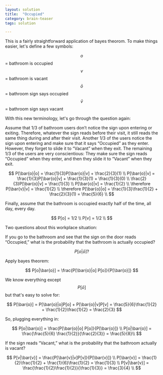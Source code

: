 ```yaml
---
layout: solution
title:  "Occupied"
category: brain-teaser
tags: solution

---
```


This is a fairly straightforward application of bayes theorom.  To make things easier, let's define a few symbols:

$$o$$ = bathroom is occupied <br>
$$v$$ = bathroom is vacant <br>
$$\bar{o}$$ = bathroom sign says occupied <br>
$$\bar{v}$$ = bathroom sign says vacant <br>

With this new terminology, let's go through the question again:

Assume that 1/3 of bathroom users don’t notice the sign upon entering or exiting. Therefore, whatever the sign reads before their visit, it still reads the same thing during and after their visit. Another 1/3 of the users notice the sign upon entering and make sure that it says “Occupied” as they enter. However, they forget to slide it to “Vacant” when they exit. The remaining 1/3 of the users are very conscientious: They make sure the sign reads “Occupied” when they enter, and then they slide it to “Vacant” when they exit.

$$
P[\bar{o}|o] = \frac{1}{3}P[\bar{o}|v] + \frac{2}{3}(1) \\
P[\bar{o}|v] = \frac{1}{3}P[\bar{o}|v] + \frac{1}{3}(1) + \frac{1}{3}(0) \\
\frac{2}{3}P[\bar{o}|v] = \frac{1}{3} \\
P[\bar{o}|v] = \frac{1}{2} \\
\therefore P[\bar{v}|v] = \frac{1}{2} \\
\therefore P[\bar{o}|o] = \frac{1}{3}\frac{1}{2} + \frac{2}{3}(1) = \frac{5}{6} \\
$$


Finally, assume that the bathroom is occupied exactly half of the time, all day, every day.

$$
P[o] = 1/2 \\
P[v] = 1/2 \\
$$

Two questions about this workplace situation:

If you go to the bathroom and see that the sign on the door reads “Occupied,” what is the probability that the bathroom is actually occupied?

$$
P[o|\bar{o}]?
$$

Apply bayes theorem:

$$
P[o|\bar{o}] = \frac{P[\bar{o}|o] P[o]}{P[\bar{o}]}
$$

We know everything except $$P[\bar{o}]$$ but that's easy to solve for:

$$
P[\bar{o}] = P[\bar{o}|o]P[o] + P[\bar{o}|v]P[v]  = \frac{5}{6}\frac{1}{2} + \frac{1}{2}\frac{1}{2} = \frac{2}{3}
$$

So, plugging everything in:

$$
P[o|\bar{o}] = \frac{P[\bar{o}|o] P[o]}{P[\bar{o}]} \\
P[o|\bar{o}] = \frac{\frac{5}{6} \frac{1}{2}}{\frac{2}{3}} = \frac{5}{8}\\
$$

If the sign reads “Vacant,” what is the probability that the bathroom actually is vacant?

$$
P[v|\bar{v}] = \frac{P[\bar{v}|v]P[v]}{P[\bar{v}]} \\
P[\bar{v}] = \frac{1}{2}\frac{1}{2} + \frac{1}{6}\frac{1}{2} = \frac{1}{3} \\
P[v|\bar{v}] = \frac{\frac{1}{2}\frac{1}{2}}{\frac{1}{3}} = \frac{3}{4} \\
$$
